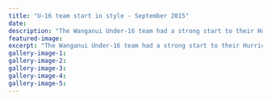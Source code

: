 ```yaml
---
title: "U-16 team start in style - September 2015"
date: 
description: "The Wanganui Under-16 team had a strong start to their Hurricanes Division B tournament in Levin, beating East Coast U-16 29-7 in Levin yesterday, from Wanganui Chronicle article on 29/9/15..."
featured-image: 
excerpt: "The Wanganui Under-16 team had a strong start to their Hurricanes Division B tournament in Levin, beating East Coast U-16 29-7 in Levin yesterday, from Wanganui Chronicle article on 29/9/15..."
gallery-image-1: 
gallery-image-2: 
gallery-image-3: 
gallery-image-4: 
gallery-image-5: 
---
```

